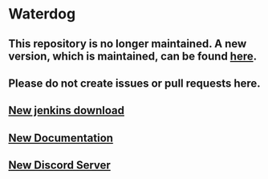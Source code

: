 # Waterdog

## This repository is no longer maintained. A new version, which is maintained, can be found [here](https://github.com/WaterdogPE/Waterdog).
## Please do not create issues or pull requests here.

## [New jenkins download](https://jenkins.waterdog.dev)
## [New Documentation](https://docs.waterdog.dev)
## [New Discord Server](https://discord.gg/QcRRzXX)

